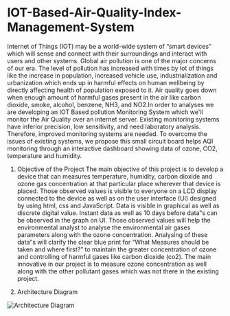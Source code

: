 # IOT-Based-Air-Quality-Index-Management-System
Internet of Things (IOT) may be a world-wide system of “smart devices” which will sense and
connect with their surroundings and interact with users and other systems. Global air pollution is
one of the major concerns of our era. The level of pollution has increased with times by lot of
things like the increase in population, increased vehicle use, industrialization and urbanization
which ends up in harmful effects on human wellbeing by directly affecting health of population
exposed to it. Air quality goes down when enough amount of harmful gases present in the air like
carbon dioxide, smoke, alcohol, benzene, NH3, and NO2.In order to analyses we are developing
an IOT Based pollution Monitoring System which we'll monitor the Air Quality over an internet
server. Existing monitoring systems have inferior precision, low sensitivity, and need laboratory
analysis. Therefore, improved monitoring systems are needed. To overcome the issues of
existing systems, we propose this small circuit board helps AQI monitoring through an
interactive dashboard showing data of ozone, CO2, temperature and humidity.

1. Objective of the Project
The main objective of this project is to develop a device that can measures temperature,
humidity, carbon dioxide and ozone gas concentration at that particular place wherever that
device is placed. Those observed values is visible to everyone on a LCD display connected to
the device as well as on the user interface (UI) designed by using html, css and JavaScript.
Data is visible in graphical as well as discrete digital value. Instant data as well as 10 days
before data‟s can be observed in the graph on UI.
Those observed values will help the environmental analyst to analyse the environmental air
gases parameters along with the ozone concentration. Analysing of these data‟s will clarify
the clear blue print for “What Measures should be taken and where first?” to maintain the
greater concentration of ozone and controlling of harmful gases like carbon dioxide (co2).
The main innovative in our project is to measure ozone concentration as well along with the
other pollutant gases which was not there in the existing project.

2. Architecture Diagram


![Architecture Diagram](https://user-images.githubusercontent.com/72158443/180847016-2b027512-549f-4a6f-8fd5-352b4faadd80.png)



